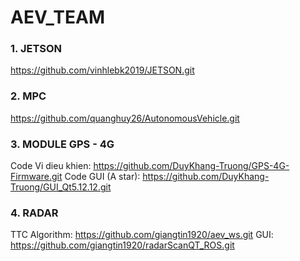 # AEV_TEAM
### 1. JETSON
https://github.com/vinhlebk2019/JETSON.git
### 2. MPC
https://github.com/quanghuy26/AutonomousVehicle.git
### 3. MODULE GPS - 4G
Code Vi dieu khien: https://github.com/DuyKhang-Truong/GPS-4G-Firmware.git
Code GUI (A star): https://github.com/DuyKhang-Truong/GUI_Qt5.12.12.git
### 4. RADAR
TTC Algorithm: https://github.com/giangtin1920/aev_ws.git
GUI: https://github.com/giangtin1920/radarScanQT_ROS.git

 
